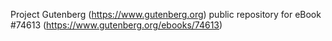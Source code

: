 Project Gutenberg (https://www.gutenberg.org) public repository for
eBook #74613 (https://www.gutenberg.org/ebooks/74613)
